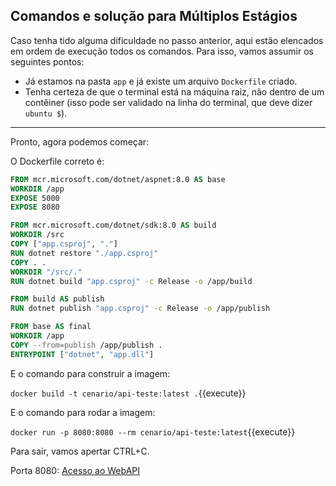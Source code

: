 ## Comandos e solução para Múltiplos Estágios

Caso tenha tido alguma dificuldade no passo anterior, aqui estão elencados em ordem de execução todos os comandos. Para isso, vamos assumir os seguintes pontos:

- Já estamos na pasta `app` e já existe um arquivo `Dockerfile` criado.
- Tenha certeza de que o terminal está na máquina raiz, não dentro de um contêiner (isso pode ser validado na linha do terminal, que deve dizer `ubuntu $`).

---

Pronto, agora podemos começar:

O Dockerfile correto é: 
```dockerfile
FROM mcr.microsoft.com/dotnet/aspnet:8.0 AS base
WORKDIR /app
EXPOSE 5000
EXPOSE 8080

FROM mcr.microsoft.com/dotnet/sdk:8.0 AS build
WORKDIR /src
COPY ["app.csproj", "."]
RUN dotnet restore "./app.csproj"
COPY . .
WORKDIR "/src/."
RUN dotnet build "app.csproj" -c Release -o /app/build

FROM build AS publish
RUN dotnet publish "app.csproj" -c Release -o /app/publish

FROM base AS final
WORKDIR /app
COPY --from=publish /app/publish .
ENTRYPOINT ["dotnet", "app.dll"]
```

E o comando para construir a imagem:

`docker build -t cenario/api-teste:latest .`{{execute}}


E o comando para rodar a imagem:

`docker run -p 8080:8080 --rm cenario/api-teste:latest`{{execute}}

Para sair, vamos apertar CTRL+C.

Porta 8080: [Acesso ao WebAPI]({{TRAFFIC_HOST1_8080}}/WeatherForecast)